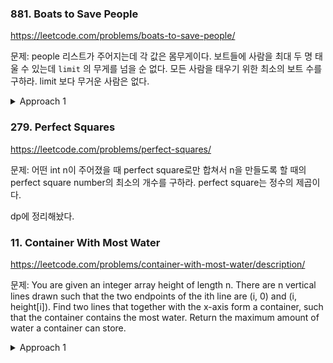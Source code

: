 

### 881. Boats to Save People

https://leetcode.com/problems/boats-to-save-people/

문제: people 리스트가 주어지는데 각 값은 몸무게이다. 보트들에 사람을 최대 두 명 태울 수 있는데 `limit` 의 무게를 넘을 순 없다. 모든 사람을 태우기 위한 최소의 보트 수를 구하라.
limit 보다 무거운 사람은 없다.

<details><summary>Approach 1</summary>

먼저 정렬을 한다. 그러고 two pointers로 오른쪽부터 하나, 왼쪽부터 하나를 놓고 이동한다.   
오른쪽부터 무거운 사람을 태우면서 left pointer 몸무게가 더 태울 수 있는 무게면 태우고 안 되면 만다.    
right pointer 이동할 때마다 보트를 사용하는 거니까 결과값을 1 늘린다.

무게 순서대로 a b c d 가 있을 때, d를 골랐다면 a와 b 중 a를 먼저 태워야한다. 
a+d가 불가하다면 b+d도 불가하다. a+d가 가능하고 b+d가 불가한 경우, b+d를 먼저 해버리면 a+c가 되냐 안 되냐에 따라 다른 결과가 나온다.


```py
    def numRescueBoats(self, people: List[int], limit: int) -> int:
        people.sort()
        l, r = 0, len(people) - 1
        cnt = 0
        while l < r:
            if people[r] + people[l] <= limit:
                l += 1
            r -= 1
            cnt += 1
        if l == r:
            cnt += 1
        
        return cnt
```

이 방법은 at most 두 명까지 태울 수 있어서 가능한 것 같다. 두 명 제한이 없고 weight sum limit만 있다면? 


</details>





### 279. Perfect Squares

https://leetcode.com/problems/perfect-squares/

문제: 어떤 int n이 주어졌을 때 perfect square로만 합쳐서 n을 만들도록 할 때의 perfect square number의 최소의 개수를 구하라. perfect square는 정수의 제곱이다.

dp에 정리해놨다.









### 11. Container With Most Water

https://leetcode.com/problems/container-with-most-water/description/

문제: You are given an integer array height of length n. There are n vertical lines drawn such that the two endpoints of the ith line are (i, 0) and (i, height[i]).
Find two lines that together with the x-axis form a container, such that the container contains the most water.
Return the maximum amount of water a container can store.

<details><summary>Approach 1</summary>

Greedy한 접근을 생각해본다.   
너비와 높이가 중요하고, 하나를 포기하게 되면 다른 하나는 더 좋아져야한다.   
너비를 가장 넓게 시작을 해본다. 그러면 left와 right를 양 끝으로 잡는다.    
거기서 left와 right를 가운데로 움직이면 height는 무조건 높아져야한다.    
left와 right 중 낮은 wall을 갖는 걸 옮겨야한다. 높은 wall을 갖는 걸 옮겨봤자 height = min(left, right)이기 때문에 이 값이 높아질 수가 없다.   


```py
    def maxArea(self, height: List[int]) -> int:
        left, right = 0, len(height) - 1
        ans = 0
        while left < right:
            l_height, r_height = height[left], height[right]
            cur = (right - left) * min(l_height, r_height)
            ans = max(cur, ans)
            if l_height > r_height:
                right -= 1
            else:
                left += 1
        
        return ans
```


</details>
